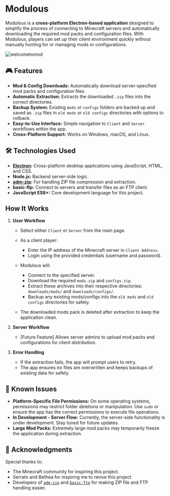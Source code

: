 # Modulous
Modulous is a **cross-platform Electron-based application** designed to simplify the process of connecting to Minecraft servers and automatically downloading the required mod packs and configuration files. With Modulous, players can set up their client environment quickly without manually hunting for or managing mods or configurations.

![welcometomod](https://github.com/user-attachments/assets/311f1f97-964e-4cba-a2b0-5fc90345308a)

## 🎮 Features
- **Mod & Config Downloads:** Automatically download server-specified mod packs and configuration files.
- **Automatic Extraction:** Extracts the downloaded `.zip` files into the correct directories.
- **Backup System:** Existing `mods` or `configs` folders are backed up and saved as `.zip` files in `old mods` or `old configs` directories with options to rollback.
- **Easy-to-Use Interface:** Simple navigation to `Client` and `Server` workflows within the app.
- **Cross-Platform Support:** Works on Windows, macOS, and Linux.

## 🛠️ Technologies Used
- **[Electron]():** Cross-platform desktop applications using JavaScript, HTML, and CSS.
- **Node.js:** Backend server-side logic.
- **[adm-zip]():** For handling ZIP file compression and extraction.
- **basic-ftp:** Connect to servers and transfer files as an FTP client.
- **JavaScript ES6+:** Core development language for this project.

## How It Works
1. **User Workflow**
    - Select either `Client` or `Server` from the main page.
    - As a client player:
        - Enter the IP address of the Minecraft server in `Client Address`.
        - Login using the provided credentials (username and password).

    - Modulous will:
        - Connect to the specified server.
        - Download the required `mods.zip` and `configs.zip`.
        - Extract these archives into their respective directories: `downloads/mods/` and `downloads/configs/`.
        - Backup any existing mods/configs into the `old mods` and `old configs` directories for safety.

    - The downloaded mods pack is deleted after extraction to keep the application clean.

2. **Server Workflow**
    - [Future Feature] Allows server admins to upload mod packs and configurations for client distribution.

3. **Error Handling**
    - If the extraction fails, the app will prompt users to retry.
    - The app ensures no files are overwritten and keeps backups of existing data for safety.

## 🚨 Known Issues
- **Platform-Specific File Permissions:** On some operating systems, permissions may restrict folder deletions or manipulation. Use `sudo` or ensure the app has the correct permissions to execute file operations.
- **In Development - Server Flow:** Currently, the server-side functionality is under development. Stay tuned for future updates.
- **Large Mod Packs:** Extremely large mod packs may temporarily freeze the application during extraction.

## 🎉 Acknowledgments
Special thanks to:
- The Minecraft community for inspiring this project.
- Serrato and Bethea for inspiring me to revive this project
- Developers of [`adm-zip`]() and [`basic-ftp`]() for making ZIP file and FTP handling easier.
